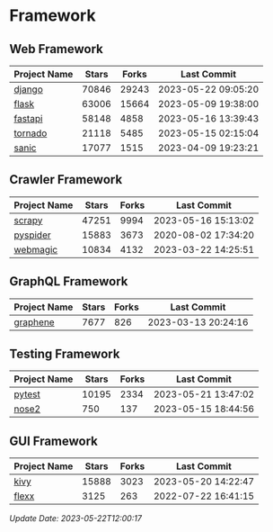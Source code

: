 # Framework

## Web Framework
| Project Name | Stars | Forks | Last Commit |
| ------------ | ----- | ----- | ----------- |
| [django](https://github.com/django/django) | 70846 | 29243 | 2023-05-22 09:05:20 |
| [flask](https://github.com/pallets/flask) | 63006 | 15664 | 2023-05-09 19:38:00 |
| [fastapi](https://github.com/tiangolo/fastapi) | 58148 | 4858 | 2023-05-16 13:39:43 |
| [tornado](https://github.com/tornadoweb/tornado) | 21118 | 5485 | 2023-05-15 02:15:04 |
| [sanic](https://github.com/sanic-org/sanic) | 17077 | 1515 | 2023-04-09 19:23:21 |

## Crawler Framework
| Project Name | Stars | Forks | Last Commit |
| ------------ | ----- | ----- | ----------- |
| [scrapy](https://github.com/scrapy/scrapy) | 47251 | 9994 | 2023-05-16 15:13:02 |
| [pyspider](https://github.com/binux/pyspider) | 15883 | 3673 | 2020-08-02 17:34:20 |
| [webmagic](https://github.com/code4craft/webmagic) | 10834 | 4132 | 2023-03-22 14:25:51 |

## GraphQL Framework
| Project Name | Stars | Forks | Last Commit |
| ------------ | ----- | ----- | ----------- |
| [graphene](https://github.com/graphql-python/graphene) | 7677 | 826 | 2023-03-13 20:24:16 |

## Testing Framework
| Project Name | Stars | Forks | Last Commit |
| ------------ | ----- | ----- | ----------- |
| [pytest](https://github.com/pytest-dev/pytest) | 10195 | 2334 | 2023-05-21 13:47:02 |
| [nose2](https://github.com/nose-devs/nose2) | 750 | 137 | 2023-05-15 18:44:56 |

## GUI Framework
| Project Name | Stars | Forks | Last Commit |
| ------------ | ----- | ----- | ----------- |
| [kivy](https://github.com/kivy/kivy) | 15888 | 3023 | 2023-05-20 14:22:47 |
| [flexx](https://github.com/flexxui/flexx) | 3125 | 263 | 2022-07-22 16:41:15 |

*Update Date: 2023-05-22T12:00:17*
